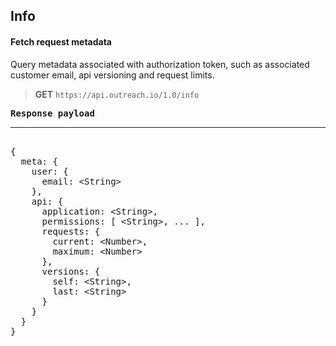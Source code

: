 Info
----

#### Fetch request metadata

Query metadata associated with authorization token, such as associated customer email, api versioning and request limits.

> **GET** `https://api.outreach.io/1.0/info`

<pre>
<b>Response payload</b>
<hr/>
{
  meta: {
    user: {
      email: &lt;String&gt;
    },
    api: {
      application: &lt;String&gt;,
      permissions: [ &lt;String&gt;, ... ],
      requests: {
        current: &lt;Number&gt;,
        maximum: &lt;Number&gt;
      },
      versions: {
        self: &lt;String&gt;,
        last: &lt;String&gt;
      }
    }
  }
}
</pre>
